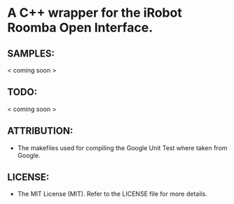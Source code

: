 # A C++ wrapper for the iRobot Roomba Open Interface.

## SAMPLES:
< coming soon >

## TODO:
< coming soon >

## ATTRIBUTION:
- The makefiles used for compiling the Google Unit Test where taken from Google.

## LICENSE:
- The MIT License (MIT). Refer to the LICENSE file for more details.
